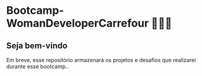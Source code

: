 # Bootcamp-WomanDeveloperCarrefour 👩🏼‍💻

## Seja bem-vindo

Em breve, esse repositório armazenará os projetos e desafios que realizarei durante esse bootcamp..
